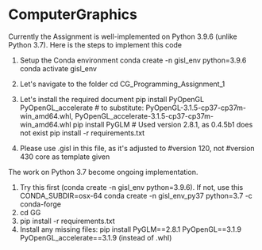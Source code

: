 # ComputerGraphics

Currently the Assignment is well-implemented on Python 3.9.6 (unlike Python 3.7). Here is the steps to implement this code

1. Setup the Conda environment
conda create -n gisl_env python=3.9.6
conda activate gisl_env

2. Let's navigate to the folder
cd CG_Programming_Assignment_1

2. Let's install the required document 
pip install PyOpenGL PyOpenGL_accelerate # to substitute: PyOpenGL-3.1.5-cp37-cp37m-win_amd64.whl, PyOpenGL_accelerate-3.1.5-cp37-cp37m-win_amd64.whl
pip install PyGLM  # Used version 2.8.1, as 0.4.5b1 does not exist
pip install -r requirements.txt

3. Please use .gisl in this file, as it's adjusted to #version 120, not #version 430 core as template given

The work on Python 3.7 become ongoing implementation. 
1. Try this first (conda create -n gisl_env python=3.9.6). If not, use this CONDA_SUBDIR=osx-64 conda create -n gisl_env_py37 python=3.7 -c conda-forge
2. cd GG
3. pip install -r requirements.txt
4. Install any missing files: pip install PyGLM==2.8.1 PyOpenGL==3.1.9 PyOpenGL_accelerate==3.1.9 (instead of .whl)